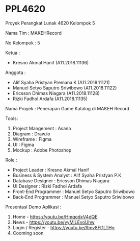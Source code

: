 # PPL4620
Proyek Perangkat Lunak 4620 Kelompok 5

Nama Tim :
MAKEHRecord

No Kelompok : 5

Ketua : 
- Kresno Akmal Hanif (A11.2018.11136)

Anggota :
- Alif Syaha Pristyan Premana K (A11.2018.11121)
- Manuel Setyo Saputro Sriwibowo (A11.2018.11122)
- Ericsson Dhimas Niagara (A11.2018.11128)
- Rizki Fadhol Ardafa (A11.2018.11135)

Nama Proyek : 
Penerapan Game Katalog di MAKEH Record

Tools: 
1. Project Mangement	: Asana   
2. Diagram		: Draw.io
3. Wireframe		: Figma  
4. UI			: Figma
5. Mockup		: Adobe Photoshop

Role :
- Project Leader		: Kresno Akmal Hanif
- Business & System Analyst	: Alif Syaha Pristyan P.K
- Database Designer		: Ericsson Dhimas Niagara 
- UI Designer			: Rizki Fadhol Ardafa 
- Front-End Programmer		: Manuel Setyo Saputro Sriwibowo
- Back-End Programmer		: Manuel Setyo Saputro Sriwibowo

Presentasi Demo Aplikasi :
1. Home - https://youtu.be/HmqodxV4dQE
2. News - https://youtu.be/yyMlLEvoUhw
3. Login / Register - https://youtu.be/Rmv8Ft1LTHg
4. Cooming soon
